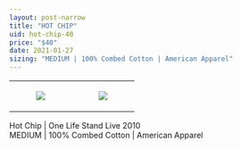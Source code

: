 ```yaml
---
layout: post-narrow
title: "HOT CHIP"
uid: hot-chip-40
price: "$40"
date: 2021-01-27
sizing: "MEDIUM | 100% Combed Cotton | American Apparel"
---
```




<table style="width:100%;"><tr><td style="vertical-align:top;">
      <figure class="tmblr-full" data-orig-height="2048" data-orig-width="1365" data-orig-src="https://concertshirts.netlify.app/shirts/0041/0041-01.jpg"><img src="https://64.media.tumblr.com/f14867d7d663a008e2aee6573d4f351b/6d6d84130d6827c8-78/s540x810/63e59c3f56dc1c21ea57dedcf50439f6aa1408f1.jpg" data-orig-height="2048" data-orig-width="1365" data-orig-src="https://concertshirts.netlify.app/shirts/0041/0041-01.jpg"/></figure></td>
    <td style="vertical-align:top;">
      <figure class="tmblr-full" data-orig-height="2048" data-orig-width="1365" data-orig-src="https://concertshirts.netlify.app/shirts/0041/0041-02.jpg"><img src="https://64.media.tumblr.com/788221eb4adf60936c1a26cf7b759b62/6d6d84130d6827c8-c9/s540x810/ae23db074ae1cb6eef1aa469c697eb409b82588b.jpg" data-orig-height="2048" data-orig-width="1365" data-orig-src="https://concertshirts.netlify.app/shirts/0041/0041-02.jpg"/></figure></td>
  </tr></table><p>
  Hot Chip | One Life Stand Live 2010<br/>MEDIUM | 100% Combed Cotton | American Apparel
</p>
